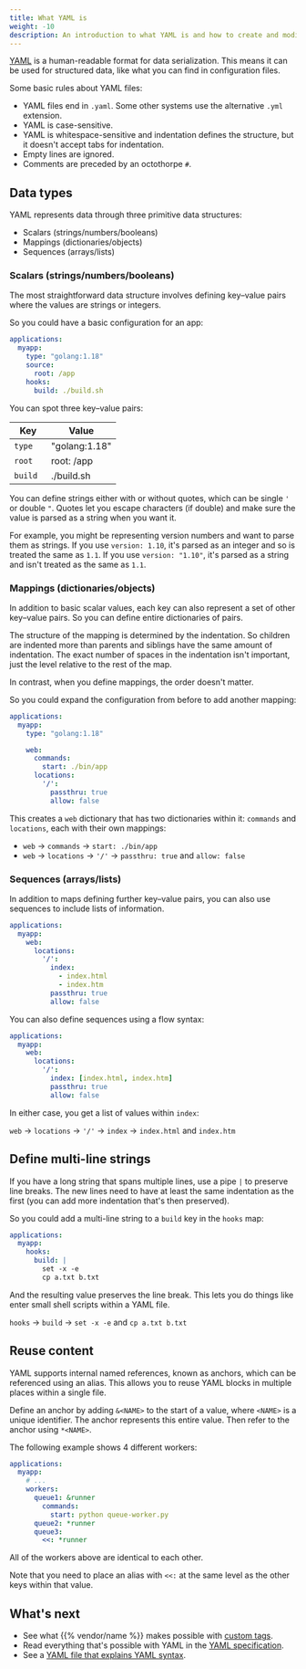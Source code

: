 ```yaml
---
title: What YAML is
weight: -10
description: An introduction to what YAML is and how to create and modify YAML files.
---
```


[YAML](https://en.wikipedia.org/wiki/YAML) is a human-readable format for data serialization.
This means it can be used for structured data, like what you can find in configuration files.

Some basic rules about YAML files:

- YAML files end in `.yaml`.
  Some other systems use the alternative `.yml` extension.
- YAML is case-sensitive.
- YAML is whitespace-sensitive and indentation defines the structure,
  but it doesn't accept tabs for indentation.
- Empty lines are ignored.
- Comments are preceded by an octothorpe `#`.

## Data types

YAML represents data through three primitive data structures:

- Scalars (strings/numbers/booleans)
- Mappings (dictionaries/objects)
- Sequences (arrays/lists)

### Scalars (strings/numbers/booleans)

The most straightforward data structure involves defining key–value pairs where the values are strings or integers.

So you could have a basic configuration for an app:

```yaml {configFile="app"}
applications:
  myapp:
    type: "golang:1.18"
    source:
      root: /app
    hooks:
      build: ./build.sh
```

You can spot three key–value pairs:

| Key                 | Value               |
| ------------------- |-------------------- |
| `type`              | "golang:1.18"       |
| `root`              | root: /app          |
| `build `            | ./build.sh          |

You can define strings either with or without quotes, which can be single `'` or double `"`.
Quotes let you escape characters (if double) and make sure the value is parsed as a string when you want it.

For example, you might be representing version numbers and want to parse them as strings.
If you use `version: 1.10`, it's parsed as an integer and so is treated the same as `1.1`.
If you use `version: "1.10"`, it's parsed as a string and isn't treated as the same as `1.1`.

### Mappings (dictionaries/objects)

In addition to basic scalar values, each key can also represent a set of other key–value pairs.
So you can define entire dictionaries of pairs.

The structure of the mapping is determined by the indentation.
So children are indented more than parents and siblings have the same amount of indentation.
The exact number of spaces in the indentation isn't important, just the level relative to the rest of the map.

In contrast, when you define mappings, the order doesn't matter.

So you could expand the configuration from before to add another mapping:

```yaml {configFile="app"}
applications:
  myapp:
    type: "golang:1.18"

    web:
      commands:
        start: ./bin/app
      locations:
        '/':
          passthru: true
          allow: false
```

This creates a `web` dictionary that has two dictionaries within it: `commands` and `locations`,
each with their own mappings:

- `web` → `commands` → `start: ./bin/app`
- `web` → `locations` → `'/'` → `passthru: true` and `allow: false`

### Sequences (arrays/lists)

In addition to maps defining further key–value pairs, you can also use sequences to include lists of information.

```yaml {configFile="app"}
applications:
  myapp:
    web:
      locations:
        '/':
          index:
            - index.html
            - index.htm
          passthru: true
          allow: false
```

You can also define sequences using a flow syntax:

```yaml {configFile="app"}
applications:
  myapp:
    web:
      locations:
        '/':
          index: [index.html, index.htm]
          passthru: true
          allow: false
```

In either case, you get a list of values within `index`:

`web` → `locations` → `'/'` → `index` → `index.html` and `index.htm`

## Define multi-line strings

If you have a long string that spans multiple lines, use a pipe `|` to preserve line breaks.
The new lines need to have at least the same indentation as the first
(you can add more indentation that's then preserved).

So you could add a multi-line string to a `build` key in the `hooks` map:

```yaml {configFile="app"}
applications:
  myapp:
    hooks:
      build: |
        set -x -e
        cp a.txt b.txt
```

And the resulting value preserves the line break.
This lets you do things like enter small shell scripts within a YAML file.

`hooks` → `build` → `set -x -e` and `cp a.txt b.txt`

## Reuse content

YAML supports internal named references, known as anchors, which can be referenced using an alias.
This allows you to reuse YAML blocks in multiple places within a single file.

Define an anchor by adding `&<NAME>` to the start of a value, where `<NAME>` is a unique identifier.
The anchor represents this entire value.
Then refer to the anchor using `*<NAME>`.

The following example shows 4 different workers:

```yaml {configFile="app"}
applications:
  myapp:
    # ...
    workers:
      queue1: &runner
        commands:
          start: python queue-worker.py
      queue2: *runner
      queue3:
        <<: *runner
```

All of the workers above are identical to each other.

Note that you need to place an alias with `<<:` at the same level as the other keys within that value.

## What's next

- See what {{% vendor/name %}} makes possible with [custom tags](/learn/overview/yaml/platform-yaml-tags.md).
- Read everything that's possible with YAML in the [YAML specification](https://yaml.org/spec/1.2.2/).
- See a [YAML file that explains YAML syntax](https://learnxinyminutes.com/docs/yaml/).
